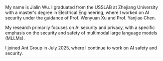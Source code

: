 My name is Jialin Wu. I graduated from the USSLAB at Zhejiang University with a master's degree in Electrical Engineering, where I worked on AI security under the guidance of Prof. Wenyuan Xu and Prof. Yanjiao Chen.

My research primarily focuses on AI security and privacy, with a specific emphasis on the security and safety of multimodal large language models (MLLMs).

I joined Ant Group in July 2025, where I continue to work on AI safety and security.
